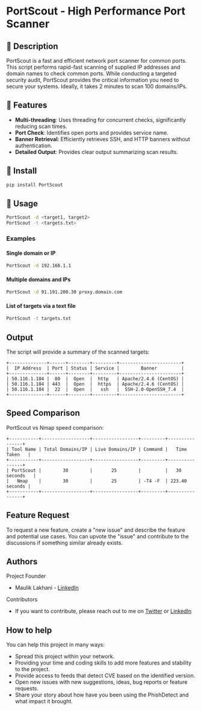 # PortScout - High Performance Port Scanner

## 📜 Description

PortScout is a fast and efficient network port scanner for common ports. This script performs rapid-fast scanning of supplied IP addresses and domain names to check common ports. While conducting a targeted security audit, PortScout provides the critical information you need to secure your systems. Ideally, it takes 2 minutes to scan 100 domains/IPs.

## 🌟 Features

- **Multi-threading**: Uses threading for concurrent checks, significantly reducing scan times.
- **Port Check**: Identifies open ports and provides service name.
- **Banner Retrieval**: Efficiently retrieves SSH, and HTTP banners without authentication.
- **Detailed Output**: Provides clear output summarizing scan results.

## 🚀 Install

```bash
pip install PortScout
```

## 🚀 Usage

```bash
PortScout -d <target1, target2>
PortScout -t <targets.txt>
```

### Examples

#### Single domain or IP

```bash
PortScout -d 192.168.1.1
```

#### Multiple domains and IPs

```bash
PortScout -d 91.191.200.30 proxy.domain.com
```

#### List of targets via a text file

```bash
PortScout -t targets.txt
```

## Output

The script will provide a summary of the scanned targets:
```
+--------------+------+--------+---------+-----------------------+
|  IP Address  | Port | Status | Service |        Banner         |
+--------------+------+--------+---------+-----------------------+
| 50.116.1.184 |  80  |  Open  |  http   | Apache/2.4.6 (CentOS) |
| 50.116.1.184 | 443  |  Open  |  https  | Apache/2.4.6 (CentOS) |
| 50.116.1.184 |  22  |  Open  |   ssh   |  SSH-2.0-OpenSSH_7.4  |
+--------------+------+--------+---------+-----------------------+
```

## Speed Comparison

PortScout vs Nmap speed comparison:
```
+-----------+------------------+-----------------+---------+----------------+
| Tool Name | Total Domains/IP | Live Domains/IP | Command |   Time Taken   |
+-----------+------------------+-----------------+---------+----------------+
| PortScout |        30        |       25        |         |   30 seconds   |
|   Nmap    |        30        |       25        | -T4 -F  | 223.40 seconds |
+-----------+------------------+-----------------+---------+----------------+
```

Feature Request
-------------
To request a new feature, create a "new issue" and describe the feature and potential use cases. You can upvote the "issue" and contribute to the discussions if something similar already exists.

Authors
-------------
Project Founder
*   Maulik Lakhani - [LinkedIn](https://in.linkedin.com/in/mauliklakhani)

Contributors
*   If you want to contribute, please reach out to me on [Twitter](https://twitter.com/MaulikxLakhani) or [LinkedIn](https://in.linkedin.com/in/mauliklakhani) 

How to help
-------------
You can help this project in many ways:
*   Spread this project within your network.
*   Providing your time and coding skills to add more features and stability to the project.
*   Provide access to feeds that detect CVE based on the identified version.
*   Open new issues with new suggestions, ideas, bug reports or feature requests.
*   Share your story about how have you been using the PhishDetect and what impact it brought.

